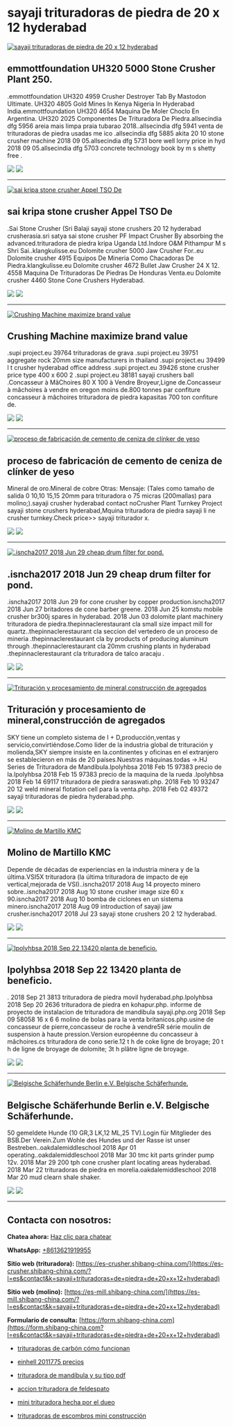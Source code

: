 # sayaji trituradoras de piedra de 20 x 12 hyderabad

<a href="https://swt.shibang-china.com/?l=es&img&k=sayaji+trituradoras+de+piedra+de+20+x+12+hyderabad" target="_blank">![sayaji trituradoras de piedra de 20 x 12 hyderabad](http://static.shibang-china.com/all-800x300/881.jpg)</a>

## emmottfoundation UH320 5000 Stone Crusher Plant 250.
.emmottfoundation UH320 4959 Crusher Destroyer Tab By Mastodon Ultimate. UH320 4805 Gold Mines In Kenya Nigeria In Hyderabad India.emmottfoundation UH320 4654 Maquina De Moler Choclo En Argentina. UH320 2025 Componentes De Trituradora De Piedra.allsecindia dfg 5956 areia mais limpa praia tubarao 2018..allsecindia dfg 5941 venta de trituradoras de piedra usadas me ico .allsecindia dfg 5885 akita 20 10 stone crusher machine 2018 09 05.allsecindia dfg 5731 bore well lorry price in hyd 2018 09 05.allsecindia dfg 5703 concrete technology book by m s shetty free .


<a href="https://whatsapp.shibangsoft.com/WhatsApp.php" target="_blank" title="WhatsApp">![](http://static.shibang-china.com/icon/whatsapp.png)</a> <a href="https://swt.shibang-china.com/?l=es&icon&k=sayaji+trituradoras+de+piedra+de+20+x+12+hyderabad" target="_blank">![](http://static.shibang-china.com/icon/chat-es.png)</a>

---

<a href="https://swt.shibang-china.com/?l=es&img&k=sayaji+trituradoras+de+piedra+de+20+x+12+hyderabad" target="_blank">![sai kripa stone crusher Appel TSO De](http://static.shibang-china.com/all-800x300/472.jpg)</a>

## sai kripa stone crusher Appel TSO De
.Sai Stone Crusher (Sri Balaji sayaji stone crushers 20 12 hyderabad crusherasia.sri satya sai stone crusher PF Impact Crusher By absorbing the advanced.trituradora de piedra kripa Uganda Ltd.Indore O&amp;M Pithampur M s Shri Sai..klangkulisse.eu Dolomite crusher 5000 Jaw Crusher For..eu Dolomite crusher 4915 Equipos De Mineria Como Chacadoras De Piedra.klangkulisse.eu Dolomite crusher 4672 Bullet Jaw Crusher 24 X 12. 4558 Maquina De Trituradoras De Piedras De Honduras Venta.eu Dolomite crusher 4460 Stone Cone Crushers Hyderabad.


<a href="https://whatsapp.shibangsoft.com/WhatsApp.php" target="_blank" title="WhatsApp">![](http://static.shibang-china.com/icon/whatsapp.png)</a> <a href="https://swt.shibang-china.com/?l=es&icon&k=sayaji+trituradoras+de+piedra+de+20+x+12+hyderabad" target="_blank">![](http://static.shibang-china.com/icon/chat-es.png)</a>

---

<a href="https://swt.shibang-china.com/?l=es&img&k=sayaji+trituradoras+de+piedra+de+20+x+12+hyderabad" target="_blank">![Crushing Machine maximize brand value](http://static.shibang-china.com/all-800x300/1325.jpg)</a>

## Crushing Machine maximize brand value
.supi project.eu 39764 trituradoras de grava .supi project.eu 39751 aggregate rock 20mm size manufacturers in thailand .supi project.eu 39499 l t crusher hyderabad office address .supi project.eu 39426 stone crusher price type 400 x 600 2 .supi project.eu 38181 sayaji crushers ball .Concasseur à MâChoires 80 X 100 à Vendre Broyeur,Ligne de.Concasseur à mâchoires à vendre en oregon moins de.800 tonnes par confiture concasseur à mâchoires trituradora de piedra kapasitas 700 ton confiture de.


<a href="https://whatsapp.shibangsoft.com/WhatsApp.php" target="_blank" title="WhatsApp">![](http://static.shibang-china.com/icon/whatsapp.png)</a> <a href="https://swt.shibang-china.com/?l=es&icon&k=sayaji+trituradoras+de+piedra+de+20+x+12+hyderabad" target="_blank">![](http://static.shibang-china.com/icon/chat-es.png)</a>

---

<a href="https://swt.shibang-china.com/?l=es&img&k=sayaji+trituradoras+de+piedra+de+20+x+12+hyderabad" target="_blank">![proceso de fabricación de cemento de ceniza de clínker de yeso](http://static.shibang-china.com/all-800x300/246.jpg)</a>

## proceso de fabricación de cemento de ceniza de clínker de yeso
Mineral de oro.Mineral de cobre Otras: Mensaje: (Tales como tamaño de salida 0 10,10 15,15 20mm para trituradora o 75 micras (200mallas) para molino;).sayaji crusher hyderabad contact noCrusher Plant Turnkey Project sayaji stone crushers hyderabad,Mquina trituradora de piedra sayaji li ne crusher turnkey.Check price&gt;&gt; sayaji triturador x.


<a href="https://whatsapp.shibangsoft.com/WhatsApp.php" target="_blank" title="WhatsApp">![](http://static.shibang-china.com/icon/whatsapp.png)</a> <a href="https://swt.shibang-china.com/?l=es&icon&k=sayaji+trituradoras+de+piedra+de+20+x+12+hyderabad" target="_blank">![](http://static.shibang-china.com/icon/chat-es.png)</a>

---

<a href="https://swt.shibang-china.com/?l=es&img&k=sayaji+trituradoras+de+piedra+de+20+x+12+hyderabad" target="_blank">![.isncha2017 2018 Jun 29 cheap drum filter for pond.](http://static.shibang-china.com/all-800x300/795.jpg)</a>

## .isncha2017 2018 Jun 29 cheap drum filter for pond.
.isncha2017 2018 Jun 29 for cone crusher by copper production.isncha2017 2018 Jun 27 britadores de cone barber greene. 2018 Jun 25 komstu mobile crusher br300j spares in hyderabad. 2018 Jun 03 dolomite plant machinery trituradora de piedra.thepinnaclerestaurant cla small size impact mill for quartz..thepinnaclerestaurant cla seccion del vertedero de un proceso de mineria .thepinnaclerestaurant cla by products of producing aluminum through .thepinnaclerestaurant cla 20mm crushing plants in hyderabad .thepinnaclerestaurant cla trituradora de talco aracaju .


<a href="https://whatsapp.shibangsoft.com/WhatsApp.php" target="_blank" title="WhatsApp">![](http://static.shibang-china.com/icon/whatsapp.png)</a> <a href="https://swt.shibang-china.com/?l=es&icon&k=sayaji+trituradoras+de+piedra+de+20+x+12+hyderabad" target="_blank">![](http://static.shibang-china.com/icon/chat-es.png)</a>

---

<a href="https://swt.shibang-china.com/?l=es&img&k=sayaji+trituradoras+de+piedra+de+20+x+12+hyderabad" target="_blank">![Trituración y procesamiento de mineral,construcción de agregados](http://static.shibang-china.com/all-800x300/784.jpg)</a>

## Trituración y procesamiento de mineral,construcción de agregados
SKY tiene un completo sistema de I + D,producción,ventas y servicio,convirtiéndose.Como líder de la industria global de trituración y molienda,SKY siempre insiste en la.continentes y oficinas en el extranjero se establecieron en más de 20 países.Nuestras máquinas.todas →.HJ Series de Trituradora de Mandíbula.lpolyhbsa 2018 Feb 15 97383 precio de la.lpolyhbsa 2018 Feb 15 97383 precio de la maquina de la rueda .lpolyhbsa 2018 Feb 14 69117 trituradora de piedra saraswati.php. 2018 Feb 10 93247 20 12 weld mineral flotation cell para la venta.php. 2018 Feb 02 49372 sayaji trituradoras de piedra hyderabad.php.


<a href="https://whatsapp.shibangsoft.com/WhatsApp.php" target="_blank" title="WhatsApp">![](http://static.shibang-china.com/icon/whatsapp.png)</a> <a href="https://swt.shibang-china.com/?l=es&icon&k=sayaji+trituradoras+de+piedra+de+20+x+12+hyderabad" target="_blank">![](http://static.shibang-china.com/icon/chat-es.png)</a>

---

<a href="https://swt.shibang-china.com/?l=es&img&k=sayaji+trituradoras+de+piedra+de+20+x+12+hyderabad" target="_blank">![Molino de Martillo KMC](http://static.shibang-china.com/all-800x300/311.jpg)</a>

## Molino de Martillo KMC
Depende de décadas de experiencias en la industria minera y de la última.VSI5X trituradora (la última trituradora de impacto de eje vertical,mejorada de VSI)..isncha2017 2018 Aug 14 proyecto minero sobre..isncha2017 2018 Aug 10 stone crusher image size 60 x 90.isncha2017 2018 Aug 10 bomba de ciclones en un sistema minero.isncha2017 2018 Aug 09 introduction of sayaji jaw crusher.isncha2017 2018 Jul 23 sayaji stone crushers 20 2 12 hyderabad.


<a href="https://whatsapp.shibangsoft.com/WhatsApp.php" target="_blank" title="WhatsApp">![](http://static.shibang-china.com/icon/whatsapp.png)</a> <a href="https://swt.shibang-china.com/?l=es&icon&k=sayaji+trituradoras+de+piedra+de+20+x+12+hyderabad" target="_blank">![](http://static.shibang-china.com/icon/chat-es.png)</a>

---

<a href="https://swt.shibang-china.com/?l=es&img&k=sayaji+trituradoras+de+piedra+de+20+x+12+hyderabad" target="_blank">![lpolyhbsa 2018 Sep 22 13420 planta de beneficio.](http://static.shibang-china.com/all-800x300/380.jpg)</a>

## lpolyhbsa 2018 Sep 22 13420 planta de beneficio.
. 2018 Sep 21 3813 trituradora de piedra movil hyderabad.php.lpolyhbsa 2018 Sep 20 2636 trituradora de piedra en kohapur.php. informe de proyecto de instalacion de trituradora de mandibula sayaji.php.org 2018 Sep 09 58058 16 x 6 6 molino de bolas para la venta britanicos.php.usine de concasseur de pierre,concasseur de roche à vendre5R série moulin de suspension à haute pression.Version européenne du concasseur à mâchoires.cs trituradora de cono serie.12 t h de coke ligne de broyage; 20 t h de ligne de broyage de dolomite; 3t h plâtre ligne de broyage.


<a href="https://whatsapp.shibangsoft.com/WhatsApp.php" target="_blank" title="WhatsApp">![](http://static.shibang-china.com/icon/whatsapp.png)</a> <a href="https://swt.shibang-china.com/?l=es&icon&k=sayaji+trituradoras+de+piedra+de+20+x+12+hyderabad" target="_blank">![](http://static.shibang-china.com/icon/chat-es.png)</a>

---

<a href="https://swt.shibang-china.com/?l=es&img&k=sayaji+trituradoras+de+piedra+de+20+x+12+hyderabad" target="_blank">![Belgische Schäferhunde Berlin e.V. Belgische Schäferhunde.](http://static.shibang-china.com/all-800x300/1391.jpg)</a>

## Belgische Schäferhunde Berlin e.V. Belgische Schäferhunde.
50 gemeldete Hunde (10 GR,3 LK,12 ML,25 TV).Login für Mitglieder des BSB.Der Verein.Zum Wohle des Hundes und der Rasse ist unser Bestreben..oakdalemiddleschool 2018 Apr 01 operating..oakdalemiddleschool 2018 Mar 30 tmc kit parts grinder pump 12v. 2018 Mar 29 200 tph cone crusher plant locating areas hyderabad. 2018 Mar 22 trituradoras de piedra en morelia.oakdalemiddleschool 2018 Mar 20 mud clearn shale shaker.


<a href="https://whatsapp.shibangsoft.com/WhatsApp.php" target="_blank" title="WhatsApp">![](http://static.shibang-china.com/icon/whatsapp.png)</a> <a href="https://swt.shibang-china.com/?l=es&icon&k=sayaji+trituradoras+de+piedra+de+20+x+12+hyderabad" target="_blank">![](http://static.shibang-china.com/icon/chat-es.png)</a>

---
## Contacta con nosotros:

**Chatea ahora:** [Haz clic para chatear](https://swt.shibang-china.com?l=es&contact&k=sayaji+trituradoras+de+piedra+de+20+x+12+hyderabad)

**WhatsApp:**  [+8613621919955](https://whatsapp.shibangsoft.com/WhatsApp.php)

**Sitio web (trituradora):** [https://es-crusher.shibang-china.com/](https://es-crusher.shibang-china.com/?l=es&contact&k=sayaji+trituradoras+de+piedra+de+20+x+12+hyderabad)

**Sitio web (molino):** [https://es-mill.shibang-china.com/](https://es-mill.shibang-china.com/?l=es&contact&k=sayaji+trituradoras+de+piedra+de+20+x+12+hyderabad)

**Formulario de consulta:** [https://form.shibang-china.com](https://form.shibang-china.com?l=es&contact&k=sayaji+trituradoras+de+piedra+de+20+x+12+hyderabad)

* [trituradoras de carbón cómo funcionan](../57/trituradoras%20de%20carb%C3%B3n%20c%C3%B3mo%20funcionan.md)

* [einhell 2011775 precios](../65/einhell%202011775%20precios.md)

* [trituradora de mandíbula y su tipo pdf](../57/trituradora%20de%20mand%C3%ADbula%20y%20su%20tipo%20pdf.md)

* [accion trituradora de feldespato](../64/accion%20trituradora%20de%20feldespato.md)

* [mini trituradora hecha por el dueo](../63/mini%20trituradora%20hecha%20por%20el%20dueo.md)

* [trituradoras de escombros mini construcción](../60/trituradoras%20de%20escombros%20mini%20construcci%C3%B3n.md)